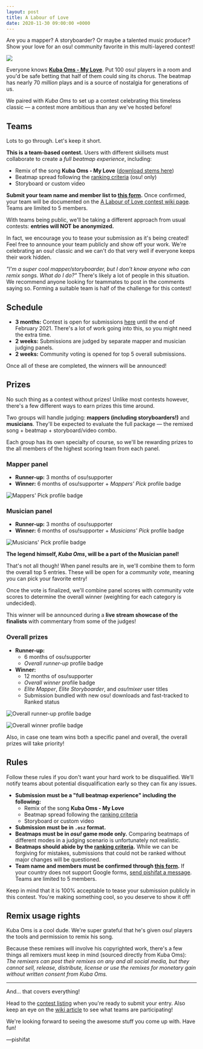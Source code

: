 ```yaml
---
layout: post
title: A Labour of Love
date: 2020-11-30 09:00:00 +0000
---
```


Are you a mapper? A storyboarder? Or maybe a talented music producer? Show your love for an osu! community favorite in this multi-layered contest!

![](/wiki/shared/news/2020-11-30-a-labour-of-love/alol_cover.jpg)

Everyone knows [**Kuba Oms - My Love**](https://osu.ppy.sh/beatmapsets/163112). Put 100 osu! players in a room and you'd be safe betting that half of them could sing its chorus. The beatmap has nearly 70 *million* plays and is a source of nostalgia for generations of us.

We paired with *Kuba Oms* to set up a contest celebrating this timeless classic — a contest more ambitious than any we've hosted before!

## Teams

Lots to go through. Let's keep it short.

**This is a team-based contest.** Users with different skillsets must collaborate to create a *full beatmap experience*, including:

- Remix of the song **Kuba Oms - My Love** ([download stems here](https://assets.ppy.sh/contests/files/115/a_labour_of_love_stems.zip))
- Beatmap spread following the [ranking criteria](/wiki/Ranking_Criteria) (osu! only)
- Storyboard or custom video

**Submit your team name and member list to [this form](https://docs.google.com/forms/d/e/1FAIpQLScjtVsUWIArvf--pKA0RLiCdXuO1_wO2Va2ICjenEcz9ZqI5Q/viewform).** Once confirmed, your team will be documented on the [A Labour of Love contest wiki page](/wiki/Contests/A_Labour_of_Love_Contest). Teams are limited to 5 members.

With teams being public, we'll be taking a different approach from usual contests: **entries will NOT be anonymized.**

In fact, we encourage you to tease your submission as it's being created! Feel free to announce your team publicly and show off your work. We're celebrating an osu! classic and we can't do that very well if everyone keeps their work hidden.

*"I'm a super cool mapper/storyboarder, but I don't know anyone who can remix songs. What do I do?"* There's likely a lot of people in this situation. We recommend anyone looking for teammates to post in the comments saying so. Forming a suitable team is half of the challenge for this contest!

## Schedule

- **3 months:** Contest is open for submissions [here](https://osu.ppy.sh/community/contests/115) until the end of February 2021. There's a lot of work going into this, so you might need the extra time.
- **2 weeks:** Submissions are judged by separate mapper and musician judging panels.
- **2 weeks:** Community voting is opened for top 5 overall submissions.

Once all of these are completed, the winners will be announced!

## Prizes

No such thing as a contest without prizes! Unlike most contests however, there's a few different ways to earn prizes this time around.

Two groups will handle judging: **mappers (including storyboarders!)** and **musicians**. They'll be expected to evaluate the full package — the remixed song + beatmap + storyboard/video combo. 

Each group has its own specialty of course, so we'll be rewarding prizes to the all members of the highest scoring team from each panel.

### Mapper panel

- **Runner-up:** 3 months of osu!supporter 
- **Winner:**  6 months of osu!supporter + *Mappers' Pick* profile badge

![Mappers' Pick profile badge](/wiki/shared/news/2020-11-30-a-labour-of-love/alol_mapperspick.png)

### Musician panel

- **Runner-up:** 3 months of osu!supporter 
- **Winner:**  6 months of osu!supporter + *Musicians' Pick* profile badge

![Musicians' Pick profile badge](/wiki/shared/news/2020-11-30-a-labour-of-love/alol_musicianspick.png)

**The legend himself, *Kuba Oms*, will be a part of the Musician panel!**

That's not all though! When panel results are in, we'll combine them to form the overall top 5 entries. These will be open for a *community vote*, meaning you can pick your favorite entry!

Once the vote is finalized, we'll combine panel scores with community vote scores to determine the overall winner (weighting for each category is undecided).

This winner will be announced during a **live stream showcase of the finalists** with commentary from some of the judges!

### Overall prizes

- **Runner-up:**
    - 6 months of osu!supporter
    - *Overall runner-up* profile badge
- **Winner:**
    - 12 months of osu!supporter
    - *Overall winner* profile badge
    - *Elite Mapper*, *Elite Storyboarder*, and *osu!mixer* user titles
    - Submission bundled with new osu! downloads and fast-tracked to Ranked status

![Overall runner-up profile badge](/wiki/shared/news/2020-11-30-a-labour-of-love/alol_overallrunnerup.png)

![Overall winner profile badge](/wiki/shared/news/2020-11-30-a-labour-of-love/alol_overallwinner.png)

Also, in case one team wins both a specific panel and overall, the overall prizes will take priority!

## Rules

Follow these rules if you don't want your hard work to be disqualified. We'll notify teams about potential disqualification early so they can fix any issues.

- **Submission must be a "full beatmap experience" including the following:**
    - Remix of the song **Kuba Oms - My Love**
    - Beatmap spread following the [ranking criteria](/wiki/Ranking_Criteria)
    - Storyboard or custom video
- **Submission must be in `.osz` format.**
- **Beatmaps must be in *osu!* game mode only.** Comparing beatmaps of different modes in a judging scenario is unfortunately not realistic.
- **Beatmaps should abide by the [ranking criteria](/wiki/Ranking_Criteria).** While we can be forgiving for mistakes, submissions that could not be ranked without major changes will be questioned.
- **Team name and members must be confirmed through [this form](https://docs.google.com/forms/d/e/1FAIpQLScjtVsUWIArvf--pKA0RLiCdXuO1_wO2Va2ICjenEcz9ZqI5Q/viewform).** If your country does not support Google forms, [send pishifat a message](https://osu.ppy.sh/community/chat?sendto=3178418). Teams are limited to 5 members.

Keep in mind that it is 100% acceptable to tease your submission publicly in this contest. You're making something cool, so you deserve to show it off!

## Remix usage rights

Kuba Oms is a cool dude. We're super grateful that he's given osu! players the tools and permission to remix his song.

Because these remixes will involve his copyrighted work, there's a few things all remixers must keep in mind (sourced directly from Kuba Oms): *The remixers can post their remixes on any and all social media, but they cannot sell, release, distribute, license or use the remixes for monetary gain without written consent from Kuba Oms.*

---

And... that covers everything!

Head to the [contest listing](https://osu.ppy.sh/community/contests/115) when you're ready to submit your entry. Also keep an eye on the [wiki article](/wiki/Contests/A_Labour_of_Love_Contest) to see what teams are participating!

We're looking forward to seeing the awesome stuff you come up with. Have fun!

—pishifat
